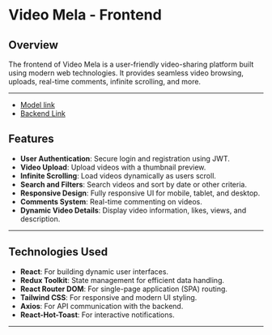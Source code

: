 # Video Mela - Frontend

## Overview
The frontend of Video Mela is a user-friendly video-sharing platform built using modern web technologies. It provides seamless video browsing, uploads, real-time comments, infinite scrolling, and more.

---
- [Model link](https://app.eraser.io/workspace/OO3HFmjKmUYmLl8JiwRk?origin=share)
- [Backend Link](https://github.com/vikrant48/Video_Mela_backend)


## Features
- **User Authentication**: Secure login and registration using JWT.
- **Video Upload**: Upload videos with a thumbnail preview.
- **Infinite Scrolling**: Load videos dynamically as users scroll.
- **Search and Filters**: Search videos and sort by date or other criteria.
- **Responsive Design**: Fully responsive UI for mobile, tablet, and desktop.
- **Comments System**: Real-time commenting on videos.
- **Dynamic Video Details**: Display video information, likes, views, and description.

---

## Technologies Used
- **React**: For building dynamic user interfaces.
- **Redux Toolkit**: State management for efficient data handling.
- **React Router DOM**: For single-page application (SPA) routing.
- **Tailwind CSS**: For responsive and modern UI styling.
- **Axios**: For API communication with the backend.
- **React-Hot-Toast**: For interactive notifications.

---

